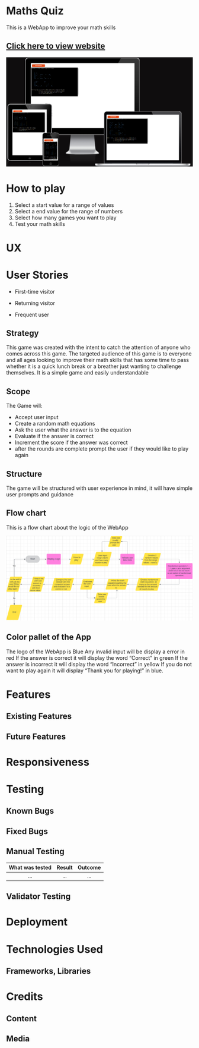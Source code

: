 # Maths Quiz
This is a WebApp to improve your math skills
## [Click here to view website](https://maths-quiz-08c6a5ff7616.herokuapp.com/)


![Am I Responsive](./assets/docs/amiresponsive.png)


# How to play
1. Select a start value for a range of values
2. Select a end value for the range of numbers
3. Select how many games you want to play
4. Test your math skills


# UX


# User Stories


- First-time visitor


- Returning visitor


- Frequent user


## Strategy
This game was created with the intent to catch the attention of anyone who comes across this game.
The targeted audience of this game is to everyone and all ages looking to improve their math skills that has some time to pass whether it is a quick lunch break or a breather just wanting to challenge themselves.
It is a simple game and easily understandable


## Scope
The Game will:


- Accept user input
- Create a random math equations
- Ask the user what the answer is to the equation
- Evaluate if the answer is correct
- Increment the score if the answer was correct
- after the rounds are complete prompt the user if they would like to play again 




## Structure
The game will be structured with user experience in mind, it will have simple user prompts and guidance


## Flow chart 
This is a flow chart about the logic of the WebApp


![Flow chart ](./assets/docs/flow-chart.png)


## Color pallet of the App
The logo of the WebApp is Blue
Any invalid input will be display a error in red
If the answer is correct it will display the word “Correct” in green
If the answer is incorrect it will display the word “Incorrect” in yellow
If you do not want to play again it will display “Thank you for playing!” in blue.


# Features


## Existing Features


## Future Features


# Responsiveness


# Testing


## Known Bugs


## Fixed Bugs


## Manual Testing


| What was tested | Result | Outcome |
|:---:|:---:|:---:|
|...|...|...|


## Validator Testing


# Deployment


# Technologies Used


## Frameworks, Libraries


# Credits


## Content


## Media



